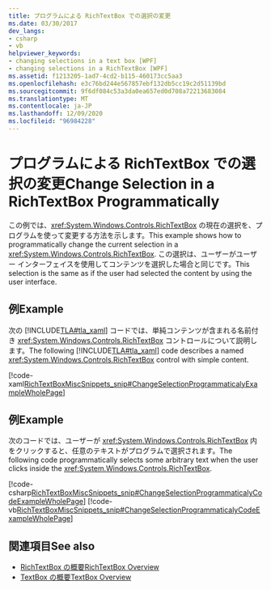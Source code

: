 ```yaml
---
title: プログラムによる RichTextBox での選択の変更
ms.date: 03/30/2017
dev_langs:
- csharp
- vb
helpviewer_keywords:
- changing selections in a text box [WPF]
- changing selections in a RichTextBox [WPF]
ms.assetid: f1213205-1ad7-4cd2-b115-460173cc5aa3
ms.openlocfilehash: e3c76bd244e567857ebf132db5cc19c2d51139bd
ms.sourcegitcommit: 9f6df084c53a3da0ea657ed0d708a72213683084
ms.translationtype: MT
ms.contentlocale: ja-JP
ms.lasthandoff: 12/09/2020
ms.locfileid: "96984228"
---
```

# <a name="change-selection-in-a-richtextbox-programmatically"></a><span data-ttu-id="b939a-102">プログラムによる RichTextBox での選択の変更</span><span class="sxs-lookup"><span data-stu-id="b939a-102">Change Selection in a RichTextBox Programmatically</span></span>
<span data-ttu-id="b939a-103">この例では、<xref:System.Windows.Controls.RichTextBox> の現在の選択を、プログラムを使って変更する方法を示します。</span><span class="sxs-lookup"><span data-stu-id="b939a-103">This example shows how to programmatically change the current selection in a <xref:System.Windows.Controls.RichTextBox>.</span></span> <span data-ttu-id="b939a-104">この選択は、ユーザーがユーザー インターフェイスを使用してコンテンツを選択した場合と同じです。</span><span class="sxs-lookup"><span data-stu-id="b939a-104">This selection is the same as if the user had selected the content by using the user interface.</span></span>  
  
## <a name="example"></a><span data-ttu-id="b939a-105">例</span><span class="sxs-lookup"><span data-stu-id="b939a-105">Example</span></span>  
 <span data-ttu-id="b939a-106">次の [!INCLUDE[TLA#tla_xaml](../../../includes/tlasharptla-xaml-md.md)] コードでは、単純コンテンツが含まれる名前付き <xref:System.Windows.Controls.RichTextBox> コントロールについて説明します。</span><span class="sxs-lookup"><span data-stu-id="b939a-106">The following [!INCLUDE[TLA#tla_xaml](../../../includes/tlasharptla-xaml-md.md)] code describes a named <xref:System.Windows.Controls.RichTextBox> control with simple content.</span></span>  
  
 [!code-xaml[RichTextBoxMiscSnippets_snip#ChangeSelectionProgrammaticalyExampleWholePage](~/samples/snippets/csharp/VS_Snippets_Wpf/RichTextBoxMiscSnippets_snip/CSharp/ChangeSelectionProgrammaticaly.xaml#changeselectionprogrammaticalyexamplewholepage)]  
  
## <a name="example"></a><span data-ttu-id="b939a-107">例</span><span class="sxs-lookup"><span data-stu-id="b939a-107">Example</span></span>  
 <span data-ttu-id="b939a-108">次のコードでは、ユーザーが <xref:System.Windows.Controls.RichTextBox> 内をクリックすると、任意のテキストがプログラムで選択されます。</span><span class="sxs-lookup"><span data-stu-id="b939a-108">The following code programmatically selects some arbitrary text when the user clicks inside the <xref:System.Windows.Controls.RichTextBox>.</span></span>  
  
 [!code-csharp[RichTextBoxMiscSnippets_snip#ChangeSelectionProgrammaticalyCodeExampleWholePage](~/samples/snippets/csharp/VS_Snippets_Wpf/RichTextBoxMiscSnippets_snip/CSharp/ChangeSelectionProgrammaticaly.xaml.cs#changeselectionprogrammaticalycodeexamplewholepage)]
 [!code-vb[RichTextBoxMiscSnippets_snip#ChangeSelectionProgrammaticalyCodeExampleWholePage](~/samples/snippets/visualbasic/VS_Snippets_Wpf/RichTextBoxMiscSnippets_snip/VisualBasic/ChangeSelectionProgrammaticaly.xaml.vb#changeselectionprogrammaticalycodeexamplewholepage)]  
  
## <a name="see-also"></a><span data-ttu-id="b939a-109">関連項目</span><span class="sxs-lookup"><span data-stu-id="b939a-109">See also</span></span>

- [<span data-ttu-id="b939a-110">RichTextBox の概要</span><span class="sxs-lookup"><span data-stu-id="b939a-110">RichTextBox Overview</span></span>](richtextbox-overview.md)
- [<span data-ttu-id="b939a-111">TextBox の概要</span><span class="sxs-lookup"><span data-stu-id="b939a-111">TextBox Overview</span></span>](textbox-overview.md)
